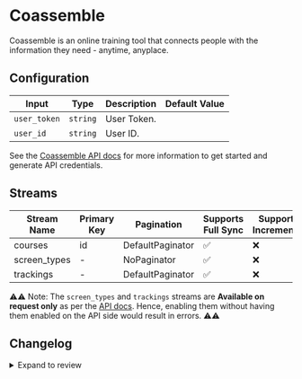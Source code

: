 # Coassemble
Coassemble is an online training tool that connects people with the information they need - anytime, anyplace.

## Configuration

| Input | Type | Description | Default Value |
|-------|------|-------------|---------------|
| `user_token` | `string` | User Token.  |  |
| `user_id` | `string` | User ID.  |  |

See the [Coassemble API docs](https://developers.coassemble.com/get-started) for more information to get started and generate API credentials.

## Streams
| Stream Name | Primary Key | Pagination | Supports Full Sync | Supports Incremental |
|-------------|-------------|------------|---------------------|----------------------|
| courses | id | DefaultPaginator | ✅ |  ❌  |
| screen_types | - | NoPaginator | ✅ |  ❌  |
| trackings | - | DefaultPaginator | ✅ |  ❌  |

⚠️⚠️ Note: The `screen_types` and `trackings` streams are **Available on request only** as per the [API docs](https://developers.coassemble.com/get-started). Hence, enabling them without having them enabled on the API side would result in errors. ⚠️⚠️

## Changelog

<details>
  <summary>Expand to review</summary>

| Version | Date | Pull Request | Subject |
|---------|------|--------------|---------|
| 0.0.38 | 2025-10-29 | [68898](https://github.com/airbytehq/airbyte/pull/68898) | Update dependencies |
| 0.0.37 | 2025-10-21 | [68530](https://github.com/airbytehq/airbyte/pull/68530) | Update dependencies |
| 0.0.36 | 2025-10-14 | [68059](https://github.com/airbytehq/airbyte/pull/68059) | Update dependencies |
| 0.0.35 | 2025-10-07 | [67182](https://github.com/airbytehq/airbyte/pull/67182) | Update dependencies |
| 0.0.34 | 2025-09-30 | [65868](https://github.com/airbytehq/airbyte/pull/65868) | Update dependencies |
| 0.0.33 | 2025-08-23 | [65251](https://github.com/airbytehq/airbyte/pull/65251) | Update dependencies |
| 0.0.32 | 2025-08-09 | [64751](https://github.com/airbytehq/airbyte/pull/64751) | Update dependencies |
| 0.0.31 | 2025-08-02 | [63943](https://github.com/airbytehq/airbyte/pull/63943) | Update dependencies |
| 0.0.30 | 2025-07-19 | [63547](https://github.com/airbytehq/airbyte/pull/63547) | Update dependencies |
| 0.0.29 | 2025-07-12 | [62958](https://github.com/airbytehq/airbyte/pull/62958) | Update dependencies |
| 0.0.28 | 2025-07-05 | [62788](https://github.com/airbytehq/airbyte/pull/62788) | Update dependencies |
| 0.0.27 | 2025-06-28 | [62352](https://github.com/airbytehq/airbyte/pull/62352) | Update dependencies |
| 0.0.26 | 2025-06-21 | [61980](https://github.com/airbytehq/airbyte/pull/61980) | Update dependencies |
| 0.0.25 | 2025-06-14 | [60409](https://github.com/airbytehq/airbyte/pull/60409) | Update dependencies |
| 0.0.24 | 2025-05-10 | [60029](https://github.com/airbytehq/airbyte/pull/60029) | Update dependencies |
| 0.0.23 | 2025-05-03 | [59382](https://github.com/airbytehq/airbyte/pull/59382) | Update dependencies |
| 0.0.22 | 2025-04-26 | [58902](https://github.com/airbytehq/airbyte/pull/58902) | Update dependencies |
| 0.0.21 | 2025-04-19 | [58300](https://github.com/airbytehq/airbyte/pull/58300) | Update dependencies |
| 0.0.20 | 2025-04-12 | [57793](https://github.com/airbytehq/airbyte/pull/57793) | Update dependencies |
| 0.0.19 | 2025-04-05 | [57279](https://github.com/airbytehq/airbyte/pull/57279) | Update dependencies |
| 0.0.18 | 2025-03-29 | [56530](https://github.com/airbytehq/airbyte/pull/56530) | Update dependencies |
| 0.0.17 | 2025-03-22 | [55977](https://github.com/airbytehq/airbyte/pull/55977) | Update dependencies |
| 0.0.16 | 2025-03-08 | [55333](https://github.com/airbytehq/airbyte/pull/55333) | Update dependencies |
| 0.0.15 | 2025-03-01 | [54940](https://github.com/airbytehq/airbyte/pull/54940) | Update dependencies |
| 0.0.14 | 2025-02-22 | [54419](https://github.com/airbytehq/airbyte/pull/54419) | Update dependencies |
| 0.0.13 | 2025-02-15 | [53757](https://github.com/airbytehq/airbyte/pull/53757) | Update dependencies |
| 0.0.12 | 2025-02-08 | [53331](https://github.com/airbytehq/airbyte/pull/53331) | Update dependencies |
| 0.0.11 | 2025-02-01 | [52795](https://github.com/airbytehq/airbyte/pull/52795) | Update dependencies |
| 0.0.10 | 2025-01-25 | [52339](https://github.com/airbytehq/airbyte/pull/52339) | Update dependencies |
| 0.0.9 | 2025-01-18 | [51699](https://github.com/airbytehq/airbyte/pull/51699) | Update dependencies |
| 0.0.8 | 2025-01-11 | [51123](https://github.com/airbytehq/airbyte/pull/51123) | Update dependencies |
| 0.0.7 | 2024-12-28 | [50570](https://github.com/airbytehq/airbyte/pull/50570) | Update dependencies |
| 0.0.6 | 2024-12-21 | [50025](https://github.com/airbytehq/airbyte/pull/50025) | Update dependencies |
| 0.0.5 | 2024-12-14 | [49483](https://github.com/airbytehq/airbyte/pull/49483) | Update dependencies |
| 0.0.4 | 2024-12-12 | [48926](https://github.com/airbytehq/airbyte/pull/48926) | Update dependencies |
| 0.0.3 | 2024-11-04 | [47865](https://github.com/airbytehq/airbyte/pull/47865) | Update dependencies |
| 0.0.2 | 2024-10-28 | [47526](https://github.com/airbytehq/airbyte/pull/47526) | Update dependencies |
| 0.0.1 | 2024-09-19 | | Initial release by [@topefolorunso](https://github.com/topefolorunso) via Connector Builder |

</details>
